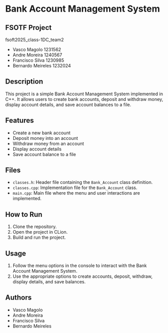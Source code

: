 # Bank Account Management System

## FSOTF Project

fsoft2025\_class-1DC\_team2

<ul>
  <li> Vasco Magolo 1231562 </li>
  <li> Andre Moreira 1240567 </li>
  <li> Francisco Silva 1230985 </li>
  <li> Bernardo Meireles 1232024</li>
</ul>

## Description

This project is a simple Bank Account Management System implemented in C++. It allows users to create bank accounts,
deposit and withdraw money, display account details, and save account balances to a file.

## Features

- Create a new bank account
- Deposit money into an account
- Withdraw money from an account
- Display account details
- Save account balance to a file

## Files

- `classes.h`: Header file containing the `Bank_Account` class definition.
- `classes.cpp`: Implementation file for the `Bank_Account` class.
- `main.cpp`: Main file where the menu and user interactions are implemented.

## How to Run

1. Clone the repository.
2. Open the project in CLion.
3. Build and run the project.

## Usage

1. Follow the menu options in the console to interact with the Bank Account Management System.
2. Use the appropriate options to create accounts, deposit, withdraw, display details, and save balances.

## Authors

- Vasco Magolo
- Andre Moreira
- Francisco Silva
- Bernardo Meireles
